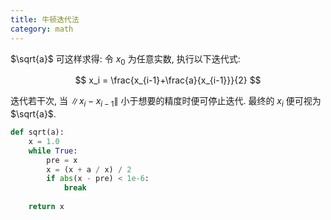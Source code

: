 ```yaml
---
title: 牛顿迭代法
category: math
---
```

$\sqrt{a}$ 可这样求得: 令 $x_0$ 为任意实数, 执行以下迭代式:

$$
x_i = \frac{x_{i-1}+\frac{a}{x_{i-1}}}{2}
$$

迭代若干次, 当 $\|x_i-x_{i-1}\|$ 小于想要的精度时便可停止迭代. 最终的 $x_i$ 便可视为 $\sqrt{a}$.

```python
def sqrt(a):
    x = 1.0
    while True:
        pre = x
        x = (x + a / x) / 2
        if abs(x - pre) < 1e-6:
            break
            
    return x
```